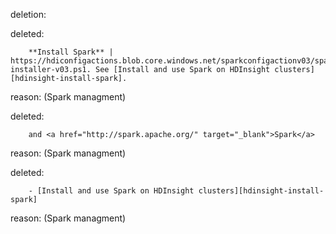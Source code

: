 deletion:

deleted:

		**Install Spark** | https://hdiconfigactions.blob.core.windows.net/sparkconfigactionv03/spark-installer-v03.ps1. See [Install and use Spark on HDInsight clusters][hdinsight-install-spark].

reason: (Spark managment)

deleted:

		and <a href="http://spark.apache.org/" target="_blank">Spark</a>

reason: (Spark managment)

deleted:

		- [Install and use Spark on HDInsight clusters][hdinsight-install-spark]

reason: (Spark managment)

